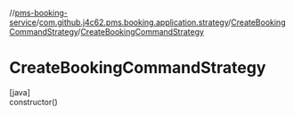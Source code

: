 //[pms-booking-service](../../../index.md)/[com.github.j4c62.pms.booking.application.strategy](../index.md)/[CreateBookingCommandStrategy](index.md)/[CreateBookingCommandStrategy](-create-booking-command-strategy.md)

# CreateBookingCommandStrategy

[java]\
constructor()